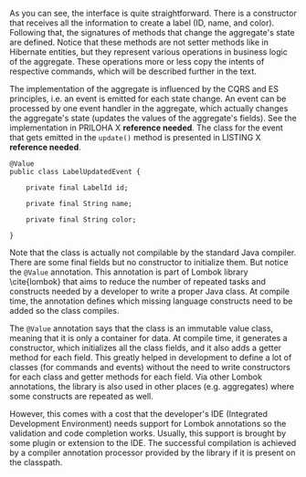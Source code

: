 As you can see, the interface is quite straightforward. There is a constructor that receives all the information to create a label (ID, name, and color). Following that, the signatures of methods that change the aggregate's state are defined. Notice that these methods are not setter methods like in Hibernate entities, but they represent various operations in business logic of the aggregate. These operations more or less copy the intents of respective commands, which will be described further in the text.

The implementation of the aggregate is influenced by the CQRS and ES principles, i.e. an event is emitted for each state change. An event can be processed by one event handler in the aggregate, which actually changes the aggregate's state (updates the values of the aggregate's fields). See the implementation in PRILOHA X **reference needed**. The class for the event that gets emitted in the `update()` method is presented in LISTING X **reference needed**.

	@Value
	public class LabelUpdatedEvent {

	    private final LabelId id;

	    private final String name;

	    private final String color;

	}

Note that the class is actually not compilable by the standard Java compiler. There are some final fields but no constructor to initialize them. But notice the `@Value` annotation. This annotation is part of Lombok library \cite{lombok} that aims to reduce the number of repeated tasks and constructs needed by a developer to write a proper Java class. At compile time, the annotation defines which missing language constructs need to be added so the class compiles. 

The `@Value` annotation says that the class is an immutable value class, meaning that it is only a container for data. At compile time, it generates a constructor, which initializes all the class fields, and it also adds a getter method for each field. This greatly helped in development to define a lot of classes (for commands and events) without the need to write constructors for each class and getter methods for each field. Via other Lombok annotations, the library is also used in other places (e.g. aggregates) where some constructs are repeated as well.

However, this comes with a cost that the developer's IDE (Integrated Development Environment) needs support for Lombok annotations so the validation and code completion works. Usually, this support is brought by some plugin or extension to the IDE. The successful compilation is achieved by a compiler annotation processor provided by the library if it is present on the classpath.

